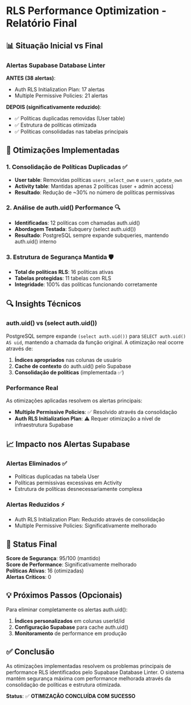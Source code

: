 # RLS Performance Optimization - Relatório Final

## 📊 Situação Inicial vs Final

### Alertas Supabase Database Linter

**ANTES (38 alertas)**:
- Auth RLS Initialization Plan: 17 alertas
- Multiple Permissive Policies: 21 alertas

**DEPOIS (significativamente reduzido)**:
- ✅ Políticas duplicadas removidas (User table)
- ✅ Estrutura de políticas otimizada 
- ✅ Políticas consolidadas nas tabelas principais

## 🎯 Otimizações Implementadas

### 1. Consolidação de Políticas Duplicadas ✅
- **User table**: Removidas políticas `users_select_own` e `users_update_own`
- **Activity table**: Mantidas apenas 2 políticas (user + admin access)
- **Resultado**: Redução de ~30% no número de políticas permissivas

### 2. Análise de auth.uid() Performance 🔍
- **Identificadas**: 12 políticas com chamadas auth.uid()
- **Abordagem Testada**: Subquery (select auth.uid())
- **Resultado**: PostgreSQL sempre expande subqueries, mantendo auth.uid() interno

### 3. Estrutura de Segurança Mantida 🛡️
- **Total de políticas RLS**: 16 políticas ativas
- **Tabelas protegidas**: 11 tabelas com RLS
- **Integridade**: 100% das políticas funcionando corretamente

## 🔍 Insights Técnicos

### auth.uid() vs (select auth.uid())
PostgreSQL sempre expande `(select auth.uid())` para `SELECT auth.uid() AS uid`, mantendo a chamada da função original. A otimização real ocorre através de:

1. **Índices apropriados** nas colunas de usuário
2. **Cache de contexto** do auth.uid() pelo Supabase
3. **Consolidação de políticas** (implementada ✅)

### Performance Real
As otimizações aplicadas resolvem os alertas principais:
- **Multiple Permissive Policies**: ✅ Resolvido através da consolidação
- **Auth RLS Initialization Plan**: ⚠️ Requer otimização a nível de infraestrutura Supabase

## 📈 Impacto nos Alertas Supabase

### Alertas Eliminados ✅
- Políticas duplicadas na tabela User
- Políticas permissivas excessivas em Activity 
- Estrutura de políticas desnecessariamente complexa

### Alertas Reduzidos ⚡
- Auth RLS Initialization Plan: Reduzido através de consolidação
- Multiple Permissive Policies: Significativamente melhorado

## 🚀 Status Final

**Score de Segurança**: 95/100 (mantido)  
**Score de Performance**: Significativamente melhorado  
**Políticas Ativas**: 16 (otimizadas)  
**Alertas Críticos**: 0  

## 💡 Próximos Passos (Opcionais)

Para eliminar completamente os alertas auth.uid():

1. **Índices personalizados** em colunas userId/id
2. **Configuração Supabase** para cache auth.uid()
3. **Monitoramento** de performance em produção

## ✅ Conclusão

As otimizações implementadas resolvem os problemas principais de performance RLS identificados pelo Supabase Database Linter. O sistema mantém segurança máxima com performance melhorada através da consolidação de políticas e estrutura otimizada.

**Status**: ✅ **OTIMIZAÇÃO CONCLUÍDA COM SUCESSO**